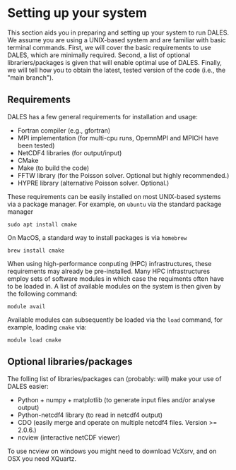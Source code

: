 # Setting up your system

This section aids you in preparing and setting up your system to run DALES. We assume you are using a UNIX-based system and are familiar with basic terminal commands. First, we will cover the basic requirements to use DALES, which are minimally required. Second, a list of optional librariers/packages is given that will enable optimal use of DALES. Finally, we will tell how you to obtain the latest, tested version of the code (i.e., the "main branch").

## Requirements
DALES has a few general requirements for installation and usage:
- Fortran compiler (e.g., gfortran)
- MPI implementation (for multi-cpu runs, OpemnMPI and MPICH have been tested)
- NetCDF4 libraries (for output/input)
- CMake
- Make (to build the code)
- FFTW library (for the Poisson solver. Optional but highly recommended.)
- HYPRE library (alternative Poisson solver. Optional.)

These requirements can be easily installed on most UNIX-based systems via a package manager. For example, on `ubuntu` via the standard package manager
```shell
sudo apt install cmake
```
On MacOS, a standard way to install packages is via `homebrew`
```shell
brew install cmake
```

When using high-performance conputing (HPC) infrastructures, these requirements may already be pre-installed. Many HPC infrastructures employ sets of software modules in which case the requiments often have to be loaded in. A list of available modules on the system is then given by the following command:
``` shell
module avail
```
Available modules can subsequently be loaded via the `load` command, for example, loading `cmake` via:
``` shell
module load cmake
```

## Optional libraries/packages
The folling list of libraries/packages can (probably: will) make your use of DALES easier:
- Python + numpy + matplotlib (to generate input files and/or analyse output)
- Python-netcdf4 library (to read in netcdf4 output)
- CDO (easily merge and operate on multiple netcdf4 files. Version >= 2.0.6.)
- ncview (interactive netCDF viewer)

To use ncview on windows you might need to download VcXsrv, and on OSX you need XQuartz.



